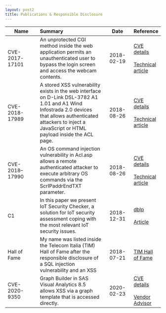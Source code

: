 ```yaml
---
layout: post2
title: Publications & Responsible Disclosure
--- 
```


| Name        		|Summary 		| Date          | Reference  |
| ------------- 	|:------------- |:-------------:| :----------|
| CVE-2017-17101	| An unprotected CGI method inside the web application permits an unauthenticated user to bypass the login screen and access the webcam contents.	 | 2018-02-19 		| [CVE details][cve1] <br><br> [Technical article][blog1]   |
| CVE-2018-17989    | A stored XSS vulnerability exists in the web interface on D-Link DSL-3782 A1 1.01 and A1 Wind Infostrada 2.0 devices that allows authenticated attackers to inject a JavaScript or HTML payload inside the ACL page. |   2018-08-26 	| [CVE details][cve2] <br><br> [Technical article][blog2]   |
| CVE-2018–17990 	| An OS command injection vulnerability in Acl.asp allows a remote authenticated attacker to execute arbitrary OS commands via the ScrIPaddrEndTXT parameter.   |    2018-08-26	| [CVE details][cve3] <br><br> [Technical article][blog2] 	 |
| C1 	| In this paper we present IoT Security Checker, a solution for IoT security assessment coping with the most relevant IoT security issues. |    2018-12-31	| [dblp][dblp] <br><br> [Article][paper1] 	 |
| Hall of Fame 	| My name was listed inside the Telecom Italia (TIM) Hall of Fame after the responsible disclosure of a SQL injection vulnerability and an XSS | 2018-07-21 	| [TIM Hall of Fame][TIMhof]|
|CVE-2020-9350 |Graph Builder in SAS Visual Analytics 8.5 allows XSS via a graph template that is accessed directly. | 2020-02-23 |[CVE details][cve4] <br><br> [Vendor Advisor][SASadvisory] |


[cve1]: https://www.cvedetails.com/cve/CVE-2017-17101/
[cve2]: https://www.cvedetails.com/cve/CVE-2018-17989/
[cve3]: https://www.cvedetails.com/cve/CVE-2018-17990/
[cve4]: https://www.cvedetails.com/cve/CVE-2020-9350/
[blog1]: http://c0mix.github.io/2018/Break-into-2K-IP-Camera/
[blog2]: https://c0mix.github.io/2019/D-Link-DIR-3782-SecAdvisory-OS-Command-Injection-and-Stored-XSS/
[dblp]:	https://dblp.uni-trier.de/pers/hd/c/Comi:Lorenzo
[paper1]:	https://link.springer.com/chapter/10.1007%2F978-3-030-10549-5_24
[TIMhof]: https://www.telecomitalia.com/tit/it/footer/responsible-disclosure.html
[SASadvisory]: http://support.sas.com/kb/65/358.html

<style>
table:nth-of-type(1) {
    display:table;
    overflow-x:auto;
    width:100%;
}
table:nth-of-type(1) th:nth-of-type(1) {
    width:25%;
}
table:nth-of-type(1) th:nth-of-type(2) {
    width:50%;
}
table:nth-of-type(1) th:nth-of-type(3) {
    width:20%;
}
table:nth-of-type(1) th:nth-of-type(4) {
    width:5%;
}
</style>

